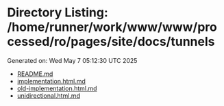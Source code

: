 # Directory Listing: /home/runner/work/www/www/processed/ro/pages/site/docs/tunnels
Generated on: Wed May  7 05:12:30 UTC 2025

- [README.md](README.md)
- [implementation.html.md](implementation.html.md)
- [old-implementation.html.md](old-implementation.html.md)
- [unidirectional.html.md](unidirectional.html.md)
